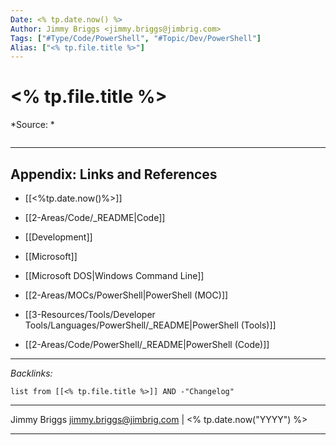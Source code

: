 ```yaml
---
Date: <% tp.date.now() %>
Author: Jimmy Briggs <jimmy.briggs@jimbrig.com>
Tags: ["#Type/Code/PowerShell", "#Topic/Dev/PowerShell"]
Alias: ["<% tp.file.title %>"]
---
```


# <% tp.file.title %>

*Source: *

```powershell

```

***

## Appendix: Links and References

- [[<%tp.date.now()%>]]

- [[2-Areas/Code/_README|Code]]
- [[Development]]
- [[Microsoft]]
- [[Microsoft DOS|Windows Command Line]]
- [[2-Areas/MOCs/PowerShell|PowerShell (MOC)]]
- [[3-Resources/Tools/Developer Tools/Languages/PowerShell/_README|PowerShell (Tools)]]
- [[2-Areas/Code/PowerShell/_README|PowerShell (Code)]]

***

*Backlinks:*

```dataview
list from [[<% tp.file.title %>]] AND -"Changelog"
```

***

Jimmy Briggs <jimmy.briggs@jimbrig.com> | <% tp.date.now("YYYY") %>

***
